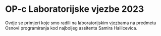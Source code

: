 # OP-c Laboratorijske vjezbe 2023

Ovdje se primjeri koje smo radili na laboratorijskim vjezbama na predmetu Osnovi programiranja
kod najboljeg assitenta Samira Halilcevica.
